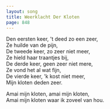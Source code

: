 ```yaml
---
layout: song
title: Weerklacht Der Kloten
page: 848
---
```


Den eersten keer, 't deed zo een zeer,  
Ze huilde van de pijn,  
De tweede keer, zo zeer niet meer,  
Ze hield haar traantjes bij,  
De derde keer, geen zeer niet mere,  
Ze vond het al wat fijn,  
De vierde keer, 'k kost niet meer,  
Mijn kloten deden zeer.  

Amai mijn kloten, amai mijn kloten,  
Amai mijn kloten waar ik zoveel van hou.  
